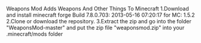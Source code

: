 Weapons Mod Adds Weapons And Other Things To Minecraft
1.Download and install minecraft forge Build 7.8.0.703: 2013-05-16 07:20:17 for MC: 1.5.2
2.Clone or download the repository.
3.Extract the zip and go into the folder "WeaponsMod-master" and put the zip file "weaponsmod.zip" into your .minecraft/mods folder
